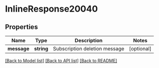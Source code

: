 # InlineResponse20040

## Properties
Name | Type | Description | Notes
------------ | ------------- | ------------- | -------------
**message** | **string** | Subscription deletion message | [optional] 

[[Back to Model list]](../../README.md#documentation-for-models) [[Back to API list]](../../README.md#documentation-for-api-endpoints) [[Back to README]](../../README.md)

